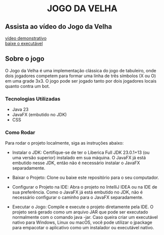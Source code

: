 <h1 align="center">JOGO DA VELHA</h1>

## Assista ao vídeo do Jogo da Velha

[vídeo demonstrativo](https://drive.google.com/file/d/1WGIP3-Jj3D3K4j4e8sc1whnD8ZiPz6Aj/view?usp=sharing) <br>
[baixe o executável](https://drive.google.com/file/d/1BtW3GhuqEWHsErwKE8UIixLg5CRQC0pr/view?usp=sharing)

## Sobre o jogo
O Jogo da Velha é uma implementação clássica do jogo de tabuleiro, onde dois jogadores competem para formar uma linha de três símbolos (X ou O) em uma grade 3x3. O jogo pode ser jogado tanto por dois jogadores locais quanto contra um bot.

### Tecnologias Utilizadas
- Java 23
- JavaFX (embutido no JDK)
- CSS

### Como Rodar
Para rodar o projeto localmente, siga as instruções abaixo:

- Instalar o JDK: Certifique-se de ter o Liberica Full JDK 23.0.1+13 (ou uma versão superior) instalado em sua máquina. O JavaFX já está embutido nesse JDK, então não é necessário instalar o JavaFX separadamente.

- Baixar o Projeto: Clone ou baixe este repositório para o seu computador.

- Configurar o Projeto na IDE: Abra o projeto no IntelliJ IDEA ou na IDE de sua preferência. Como o JavaFX já está embutido no JDK, não é necessário configurar o caminho para o JavaFX separadamente.

- Executar o Jogo: Compile e execute o projeto diretamente pela IDE. O projeto será gerado como um arquivo JAR que pode ser executado normalmente com o comando java -jar.
Caso queira criar um executável nativo para Windows, Linux ou macOS, você pode utilizar o jpackage para empacotar o aplicativo como um instalador ou executável nativo.
